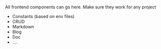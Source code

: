 All frontend components can go here. Make sure they work for any project

- Constants (based on env files)
- CRUD
- Markdown
- Blog
- Doc
- ....
